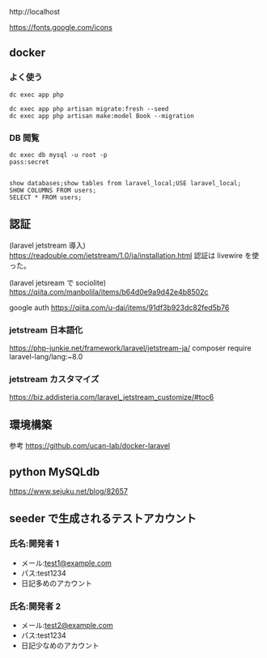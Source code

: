 http://localhost

https://fonts.google.com/icons

## docker

### よく使う

```
dc exec app php
```

```
dc exec app php artisan migrate:fresh --seed
dc exec app php artisan make:model Book --migration
```

### DB 閲覧

```
dc exec db mysql -u root -p
pass:secret


show databases;show tables from laravel_local;USE laravel_local;
SHOW COLUMNS FROM users;
SELECT * FROM users;
```

## 認証

(laravel jetstream 導入)
https://readouble.com/jetstream/1.0/ja/installation.html
認証は livewire を使った。

(laravel jetsream で sociolite)
https://qiita.com/manbolila/items/b64d0e9a9d42e4b8502c

google auth
https://qiita.com/u-dai/items/91df3b923dc82fed5b76

### jetstream 日本語化

https://php-junkie.net/framework/laravel/jetstream-ja/
composer require laravel-lang/lang:~8.0

### jetstream カスタマイズ

https://biz.addisteria.com/laravel_jetstream_customize/#toc6

## 環境構築

参考
https://github.com/ucan-lab/docker-laravel

## python MySQLdb

https://www.sejuku.net/blog/82657

## seeder で生成されるテストアカウント

### 氏名:開発者 1

-   メール:test1@example.com
-   パス:test1234
-   日記多めのアカウント

### 氏名:開発者 2

-   メール:test2@example.com
-   パス:test1234
-   日記少なめのアカウント
